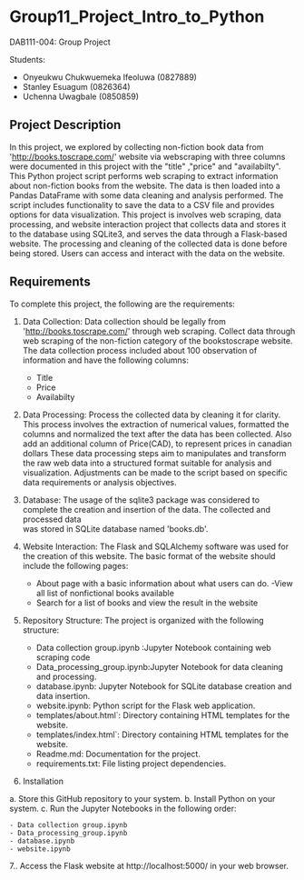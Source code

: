 # Group11_Project_Intro_to_Python

DAB111-004: Group Project


Students:

* Onyeukwu Chukwuemeka Ifeoluwa (0827889)    
* Stanley Esuagum (0826364)
* Uchenna Uwagbale (0850859)

## Project Description

In this project, we explored by collecting non-fiction book data from 
'http://books.toscrape.com/' website via webscraping with three columns 
were documented in this project with the "title" ,"price" and 
"availabilty". This Python project script performs web scraping to 
extract information about non-fiction books from the website. The data is 
then loaded into a Pandas DataFrame with some data cleaning and analysis 
performed. The script includes functionality to save the data to a CSV 
file and provides options for data visualization. This project is 
involves web scraping, data processing, and website interaction project 
that collects data and stores it to the database using SQLite3, and 
serves the data through a Flask-based website. The processing and 
cleaning of the collected data is done before being stored. Users can 
access and interact with the data on the website.


## Requirements

To complete this project, the following are the requirements:

1. Data Collection: Data collection should be legally from 
'http://books.toscrape.com/' through web scraping. Collect data 
through web scraping of the non-fiction category of the bookstoscrape website. The data 
collection process included about 100 observation of information and have the 
following columns:

   - Title
   - Price
   - Availabilty


2. Data Processing: Process the collected data by cleaning 
it for clarity. This process involves the extraction of numerical values, 
formatted the columns and normalized the text after the data has been 
collected. Also add an additional column of Price(CAD), to represent prices in canadian dollars 
These data processing steps aim to  manipulates and transform 
the raw web data into a structured format suitable for analysis and 
visualization. Adjustments can be made to the script based on specific 
data requirements or analysis objectives.


3. Database: The usage of the sqlite3 package was considered to complete 
the creation and insertion of the data. The collected and processed data  
was stored in SQLite database named 'books.db'. 


4. Website Interaction: The Flask and SQLAlchemy software was used 
for the creation of this website. The basic format of the website should 
include the following pages:

    - About page with a basic information about what users can do.
    -View all list of nonfictional books available
    - Search for a list of books and view the result in the website
    
   

5. Repository Structure: The project is organized with the following structure:

   - Data collection group.ipynb :Jupyter Notebook containing web scraping code
   - Data_processing_group.ipynb:Jupyter Notebook for data cleaning and processing.
   - database.ipynb: Jupyter Notebook for SQLite database creation and data insertion.
   - website.ipynb: Python script for the Flask web application.
   - templates/about.html`: Directory containing HTML templates for the website.
   - templates/index.html`: Directory containing HTML templates for the website.
   - Readme.md: Documentation for the project.
   - requirements.txt: File listing project dependencies.
   

6. Installation

a. Store this GitHub repository to your system.
b. Install Python on your system.
c. Run the Jupyter Notebooks in the following order:

    - Data collection group.ipynb
    - Data_processing_group.ipynb
    - database.ipynb
    - website.ipynb

7.. Access the Flask website at http://localhost:5000/ in your web browser.



































